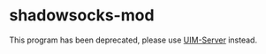 # shadowsocks-mod

This program has been deprecated, please use [UIM-Server](https://github.com/SSPanel-UIM/UIM-Server) instead.
